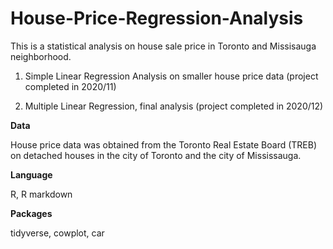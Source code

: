 # House-Price-Regression-Analysis


This is a statistical analysis on house sale price in Toronto and Missisauga neighborhood. 

1. Simple Linear Regression Analysis on smaller house price data (project completed in 2020/11)

2. Multiple Linear Regression, final analysis (project completed in 2020/12)


**Data**

House price data was obtained from the Toronto Real Estate Board (TREB) on detached houses in the city of Toronto and the city of Mississauga.
  
**Language**

R, R markdown
  
  
**Packages**

tidyverse, cowplot, car
